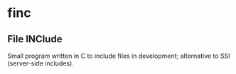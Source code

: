# finc
## File INClude
Small program written in C to include files in development; alternative to SSI (server-side includes).
